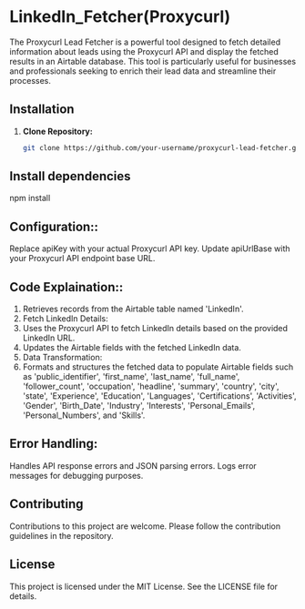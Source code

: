 # LinkedIn_Fetcher(Proxycurl)

The Proxycurl Lead Fetcher is a powerful tool designed to fetch detailed information about leads using the Proxycurl API and display the fetched results in an Airtable database. This tool is particularly useful for businesses and professionals seeking to enrich their lead data and streamline their processes.

## Installation

1. **Clone Repository:**
   ```bash
   git clone https://github.com/your-username/proxycurl-lead-fetcher.git

## Install dependencies
npm install

## Configuration::
Replace apiKey with your actual Proxycurl API key.
Update apiUrlBase with your Proxycurl API endpoint base URL.

## Code Explaination::

1. Retrieves records from the Airtable table named 'LinkedIn'.
2. Fetch LinkedIn Details:
3. Uses the Proxycurl API to fetch LinkedIn details based on the provided LinkedIn URL.
4. Updates the Airtable fields with the fetched LinkedIn data.
5. Data Transformation:
6. Formats and structures the fetched data to populate Airtable fields such as 'public_identifier', 'first_name', 'last_name', 'full_name', 'follower_count', 'occupation', 'headline', 'summary', 'country', 'city', 'state', 'Experience', 'Education', 'Languages', 'Certifications', 'Activities', 'Gender', 'Birth_Date', 'Industry', 'Interests', 'Personal_Emails', 'Personal_Numbers', and 'Skills'.

## Error Handling:
Handles API response errors and JSON parsing errors.
Logs error messages for debugging purposes.
## Contributing
Contributions to this project are welcome. Please follow the contribution guidelines in the repository.

## License
This project is licensed under the MIT License. See the LICENSE file for details.
